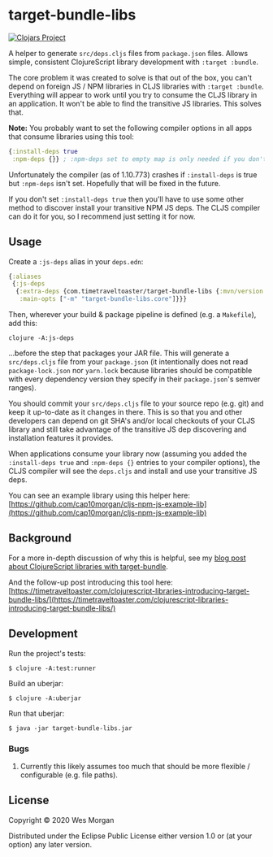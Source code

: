 # target-bundle-libs

[![Clojars Project](https://img.shields.io/clojars/v/com.timetraveltoaster/target-bundle-libs.svg)](https://clojars.org/com.timetraveltoaster/target-bundle-libs)

A helper to generate `src/deps.cljs` files from `package.json` files. Allows
simple, consistent ClojureScript library development with `:target :bundle`.

The core problem it was created to solve is that out of the box, you can't depend
on foreign JS / NPM libraries in CLJS libraries with `:target :bundle`. Everything
will appear to work until you try to consume the CLJS library in an application.
It won't be able to find the transitive JS libraries. This solves that.

**Note:** You probably want to set the following compiler options in all apps that consume
libraries using this tool:

```clojure
{:install-deps true
 :npm-deps {}} ; :npm-deps set to empty map is only needed if you don't already have it set
```

Unfortunately the compiler (as of 1.10.773) crashes if `:install-deps` is true
but `:npm-deps` isn't set. Hopefully that will be fixed in the future.

If you don't set `:install-deps true` then you'll have to use some other method
to discover install your transitive NPM JS deps. The CLJS compiler can do it
for you, so I recommend just setting it for now.

## Usage

Create a `:js-deps` alias in your `deps.edn`:

```clojure
{:aliases
 {:js-deps
  {:extra-deps {com.timetraveltoaster/target-bundle-libs {:mvn/version "RELEASE"}}
   :main-opts ["-m" "target-bundle-libs.core"]}}}
```

Then, wherever your build & package pipeline is defined (e.g. a `Makefile`), add this:

`clojure -A:js-deps`

...before the step that packages your JAR file. This will generate a `src/deps.cljs`
file from your `package.json` (it intentionally does not read `package-lock.json` nor
`yarn.lock` because libraries should be compatible with every dependency version they
specify in their `package.json`'s semver ranges).

You should commit your `src/deps.cljs` file to your source repo (e.g. git) and keep it
up-to-date as it changes in there. This is so that you and other developers can depend
on git SHA's and/or local checkouts of your CLJS library and still take advantage of the
transitive JS dep discovering and installation features it provides.

When applications consume your library now (assuming you added the `:install-deps true`
and `:npm-deps {}` entries to your compiler options), the CLJS compiler will see the
`deps.cljs` and install and use your transitive JS deps.

You can see an example library using this helper here: [https://github.com/cap10morgan/cljs-npm-js-example-lib](https://github.com/cap10morgan/cljs-npm-js-example-lib)

## Background

For a more in-depth discussion of why this is helpful, see my [blog post about
ClojureScript libraries with target-bundle](https://timetraveltoaster.com/clojurescript-libraries-in-2020/).

And the follow-up post introducing this tool here: [https://timetraveltoaster.com/clojurescript-libraries-introducing-target-bundle-libs/](https://timetraveltoaster.com/clojurescript-libraries-introducing-target-bundle-libs/)

## Development

Run the project's tests:

    $ clojure -A:test:runner

Build an uberjar:

    $ clojure -A:uberjar

Run that uberjar:

    $ java -jar target-bundle-libs.jar

### Bugs

1. Currently this likely assumes too much that should be more flexible / configurable (e.g. file paths).

## License

Copyright © 2020 Wes Morgan

Distributed under the Eclipse Public License either version 1.0 or (at
your option) any later version.
